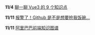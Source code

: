 **11/4** [ 聊一聊 Vue3 的 9 个知识点](https://juejin.cn/post/7026249448233631752#heading-7)

**11/11** [ 报警了！Github 是不是想要抢我饭碗...](https://mp.weixin.qq.com/s/MiaewgbEMlHHBNideGQMaw)

**11/11** [ 阿里巴巴前端知识图谱](https://f2e.tech/home)
